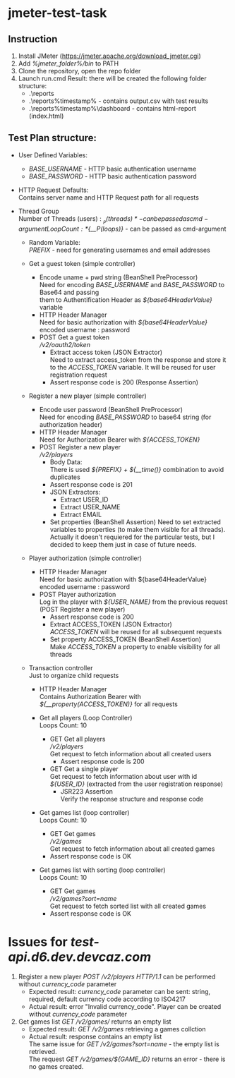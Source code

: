 # jmeter-test-task

## Instruction
1. Install JMeter (https://jmeter.apache.org/download_jmeter.cgi)
2. Add *%jmeter_folder%/bin* to PATH
3. Clone the repository, open the repo folder
4. Launch run.cmd
Result: there will be created the following folder structure:
    - .\reports
    - .\reports\%timestamp% - contains output.csv with test results
    - .\reports\%timestamp%\dashboard - contains html-report (index.html)

## Test Plan structure:
- User Defined Variables:  
    - *BASE_USERNAME* - HTTP basic authentication username  
    - *BASE_PASSWORD* - HTTP basic authentication password

- HTTP Request Defaults:  
    Contains server name and HTTP Request path for all requests

- Thread Group  
    Number of Threads (users) : *${__P(threads)}* - can be passed as cmd-argument  
    Loop Count:                 *${__P(loops)}*   - can be passed as cmd-argument  

    - Random Variable:  
        *PREFIX* - need for generating usernames and email addresses
    
    - Get a guest token (simple controller)
        - Encode uname + pwd string (BeanShell PreProcessor)  
            Need for encoding *BASE_USERNAME* and *BASE_PASSWORD* to Base64 and passing  
            them to Authentification Header as *${base64HeaderValue}* variable
        - HTTP Header Manager  
            Need for basic authorization with *${base64HeaderValue}* encoded username : password
        - POST Get a guest token  
            */v2/oauth2/token*  
            - Extract access token (JSON Extractor)  
                Need to extract access_token from the response and store it to the *ACCESS_TOKEN* variable. It will be reused for user registration request
            - Assert response code is 200 (Response Assertion)  
  
    - Register a new player (simple controller)
        - Encode user password (BeanShell PreProcessor)  
            Need for encoding *BASE_PASSWORD* to base64 string (for authorization header)
        - HTTP Header Manager  
            Need for Authorization Bearer with *${ACCESS_TOKEN}*
        - POST Register a new player  
            */v2/players*  
            - Body Data:  
                There is used *${PREFIX} + ${__time()}* combination to avoid duplicates
            - Assert response code is 201
            - JSON Extractors: 
                - Extract USER_ID
                - Extract USER_NAME
                - Extract EMAIL
            - Set properties (BeanShell Assertion) 
                Need to set extracted variables to properties (to make them visible for all threads).  
                Actually it doesn't requiered for the particular tests, but I decided to keep them just in case of future needs.

    - Player authorization (simple controller)
        - HTTP Header Manager  
            Need for basic authorization with ${base64HeaderValue} encoded username : password
        - POST Player authorization  
            Log in the player with *${USER_NAME}* from the previous request (POST Register a new player)
            - Assert response code is 200
            - Extract ACCESS_TOKEN (JSON Extractor)  
                *ACCESS_TOKEN* will be reused for all subsequent requests
            - Set property ACCESS_TOKEN (BeanShell Assertion)  
                Make *ACCESS_TOKEN* a property to enable visibility for all threads

    - Transaction controller  
        Just to organize child requests
        - HTTP Header Manager  
            Contains Authorization Bearer with *${__property(ACCESS_TOKEN)}* for all requests

        - Get all players (Loop Controller)  
            Loops Count: 10  
            - GET Get all players  
                */v2/players*  
                Get request to fetch information about all created users
                - Assert response code is 200
            - GET Get a single player  
                Get request to fetch information about user with id *${USER_ID}* (extracted from the user registration response)
                - JSR223 Assertion  
                    Verify the response structure and response code
                    
        - Get games list (loop controller)  
            Loops Count: 10  
            - GET Get games  
                */v2/games*  
                Get request to fetch information about all created games  
            - Assert response code is OK  
        - Get games list with sorting (loop controller)  
            Loops Count: 10  
            - GET Get games  
                */v2/games?sort=name*  
                Get request to fetch sorted list with all created games  
            - Assert response code is OK  

# Issues for *test-api.d6.dev.devcaz.com*
1. Register a new player *POST /v2/players HTTP/1.1* can be performed without *currency_code* parameter  
    - Expected result: *currency_code* parameter can be sent: string, required, default currency code according to ISO4217
    - Actual result: error "Invalid currency_code". Player can be created without *currency_code* parameter
2. Get games list *GET /v2/games/* returns an empty list  
    - Expected result: *GET /v2/games* retrieving a games collction
    - Actual result: response contains an empty list  
    The same issue for *GET /v2/games?sort=name* - the empty list is retrieved.     
    The request *GET /v2/games/${GAME_ID}* returns an error - there is no games created.   
    